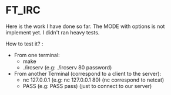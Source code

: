 # FT_IRC

Here is the work I have done so far. The MODE with options is not implement yet.
I didn't ran heavy tests.

How to test it? :
  - From one terminal:
    - make
    - ./ircserv <port> <password> (e.g: ./ircserv 80 password)
  - From another Terminal (correspond to a client to the server):
    - nc 127.0.0.1 <port> (e.g: nc 127.0.0.1 80) (nc correspond to netcat)
    - PASS <password> (e.g: PASS pass) (just to connect to our server)

